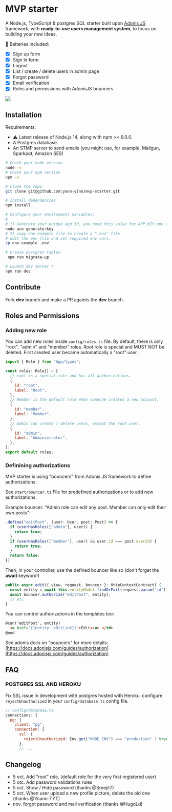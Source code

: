 # MVP starter

A Node.js, TypeScript & postgres SQL starter built upon [Adonis JS](https://adonisjs.com) framework, with **ready-to-use users management system**, to focus on building your new ideas.

🔋 Batteries included:

- [x] Sign up form
- [x] Sign in form
- [x] Logout
- [x] List / create / delete users in admin page
- [x] Forgot password
- [x] Email verification
- [x] Roles and permissions with AdonisJS bouncers

<img src="https://github.com/yann-yinn/adonis-starter/blob/main/screen.png"/>

## Installation

Requirements:

- ⚠️ Latest release of Node.js 14, along with npm >= 6.0.0.
- A Postgres database.
- An STMP server to send emails (you might use, for example, Mailgun, Sparkpot, Amazon SES)

```sh
# Check your node version
node -v
# Check your npm version
npm -v

# Clone the repo
git clone git@github.com:yann-yinn/mvp-starter.git

# Install dependencies
npm install

# Configure your environment variables:
#
# 1) Generate your unique app id, you need this value for APP_KEY env var in .env.
node ace generate:key
# 2) copy env.example file to create a ".env" file
# edit the env file and set required env vars.
cp env.example .env

# Create postgres tables
 npm run migrate-up

# Launch dev server !
npm run dev
```

## Contribute

Fork **dev** branch and make a PR againts the **dev** branch.

## Roles and Permissions

### Adding new role

You can add new roles inside `config/roles.ts` file. By default, there is only "root", "admin" and "member" roles. Root role is special and MUST NOT be deleted. First created user became automatically a "root" user.

```js
import { Role } from "App/types";

const roles: Role[] = [
  // root is a special role and has all authorizations.
  {
    id: "root",
    label: "Root",
  },
  // Member is the default role when someone creates a new account.
  {
    id: "member",
    label: "Member",
  },
  // Admin can create / delete users, except the root user.
  {
    id: "admin",
    label: "Administrator",
  },
];
export default roles;
```

### Definining authorizations

MVP starter is using "bouncers" from Adonis JS framework to define authorizations.

See `start/bouncer.ts` File for predefined authorizations or to add new authorizations.

Example bouncer: "Admin role can edit any post. Member can only edit their own posts":

```ts
.define("editPost", (user: User, post: Post) => {
  if (userHasRoles(["admin"], user)) {
    return true;
  }
  if (userHasRoles(["member"], user) && user.id === post.userId) {
    return true;
  }
  return false;
})
```

Then, in your controller, use the defined bouncer like so (don't forget the **await** keyword!)

```ts
public async edit({ view, request, bouncer }: HttpContextContract) {
  const entity = await this.entityModel.findOrFail(request.param("id"));
  await bouncer.authorize("editPost", entity);
  // etc
}
```

You can control authorizations in the templates too:

```html
@can('editPost', entity)
  <a href="{{entity._editLink}}">Edit</a> </td>
@end
```

See adonis docs on "bouncers" for more details: [https://docs.adonisjs.com/guides/authorization](https://docs.adonisjs.com/guides/authorization)

## FAQ

### POSTGRES SSL AND HEROKU

Fix SSL issue in development with postgres hosted with Heroku: configure `rejectUnauthorized` in your `config/database.ts` config file.

```js
// config/database.ts
connections: {
  pg: {
    client: "pg",
    connection: {
      ssl: {
        rejectUnauthorized: Env.get("NODE_ENV") === "production" ? true : false,
      },
      // ...
```

## Changelog

- 5 oct. Add "root" role, (default role for the very first registered user)
- 5 otc. Add password validations rules
- 5 oct. Show / Hide password (thanks @Sreejit7)
- 5 oct. When user upload a new profile picture, delete the old one (thanks @Yoann-TYT)
- nov. forgot password and mail verification (thanks @HugoLd)